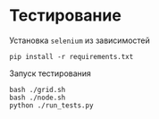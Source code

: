 # Тестирование

Установка `selenium` из зависимостей

```
pip install -r requirements.txt
```

Запуск тестирования

```
bash ./grid.sh
bash ./node.sh
python ./run_tests.py
```
